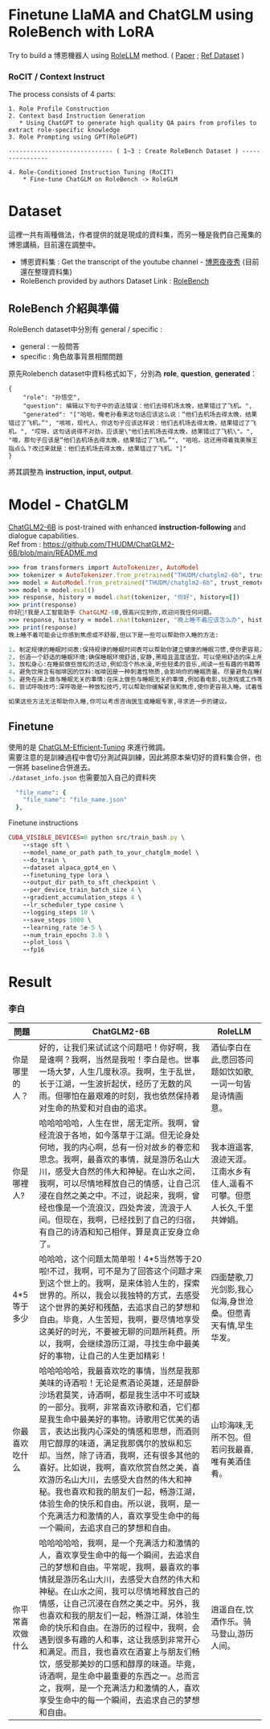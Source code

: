 # Finetune LlaMA and ChatGLM using RoleBench with LoRA
Try to build a 博恩機器人 using [RoleLLM](https://github.com/InteractiveNLP-Team/RoleLLM-public) method.  ( [Paper](https://arxiv.org/pdf/2310.00746.pdf) ; [Ref Dataset](https://huggingface.co/datasets/ZenMoore/RoleBench) )  
### RoCIT / Context Instruct
The process consists of 4 parts:  
```
1. Role Profile Construction
2. Context basd Instruction Generation  
   * Using ChatGPT to generate high quality QA pairs from profiles to extract role-specific knowledge 
3. Role Prompting using GPT(RoleGPT)  

----------------------------- ( 1~3 : Create RoleBench Dataset ) ----------------

4. Role-Conditioned Instruction Tuning (RoCIT)
    * Fine-tune ChatGLM on RoleBench -> RoleGLM
```
# Dataset
這裡一共有兩種做法，作者提供的就是現成的資料集，而另一種是我們自己蒐集的博恩講稿，目前還在調整中。
* 博恩資料集 : Get the transcript of the youtube channel - [博恩夜夜秀](https://www.youtube.com/@STRNetworkasia#) (目前還在整理資料集) 
* RoleBench provided by authors
Dataset Link : [RoleBench](https://huggingface.co/datasets/ZenMoore/RoleBench/tree/main/rolebench-zh/general)  

## RoleBench 介紹與準備
RoleBench dataset中分別有 general / specific :
* general : 一般問答
* specific : 角色故事背景相關問題  

原先Rolebench dataset中資料格式如下，分別為 **role**, **question**, **generated**：
```
{
    "role": "孙悟空",
    "question": 编辑以下句子中的语法错误：他们去得机场太晚，结果错过了飞机。",
    "generated": "["哈哈，俺老孙看来这句话应该这么说：“他们去机场去得太晚，结果错过了飞机。”", "咳咳，现代人，你这句子应该这样说：他们去机场去得太晚，结果错过了飞机。", "哎呀，这句话说得不对劲，应该是\"他们去机场去得太晚，结果错过了飞机\"。", "哦，那句子应该是“他们去机场去得太晚，结果错过了飞机。”", "哈哈，这还用得着我美猴王指点么？改过来就是：他们去机场去得太晚，结果错过了飞机。"]"
}
```
將其調整為 **instruction, input, output**.


# Model - ChatGLM
[ChatGLM2-6B](https://github.com/THUDM/ChatGLM2-6B/blob/main/README.md) is post-trained with enhanced **instruction-following** and dialogue capabilities.  
Ref from : https://github.com/THUDM/ChatGLM2-6B/blob/main/README.md

```ruby
>>> from transformers import AutoTokenizer, AutoModel
>>> tokenizer = AutoTokenizer.from_pretrained("THUDM/chatglm2-6b", trust_remote_code=True)
>>> model = AutoModel.from_pretrained("THUDM/chatglm2-6b", trust_remote_code=True, device='cuda')
>>> model = model.eval()
>>> response, history = model.chat(tokenizer, "你好", history=[])
>>> print(response)
你好👋!我是人工智能助手 ChatGLM2-6B,很高兴见到你,欢迎问我任何问题。
>>> response, history = model.chat(tokenizer, "晚上睡不着应该怎么办", history=history)
>>> print(response)
晚上睡不着可能会让你感到焦虑或不舒服,但以下是一些可以帮助你入睡的方法:

1. 制定规律的睡眠时间表:保持规律的睡眠时间表可以帮助你建立健康的睡眠习惯,使你更容易入睡。尽量在每天的相同时间上床,并在同一时间起床。
2. 创造一个舒适的睡眠环境:确保睡眠环境舒适,安静,黑暗且温度适宜。可以使用舒适的床上用品,并保持房间通风。
3. 放松身心:在睡前做些放松的活动,例如泡个热水澡,听些轻柔的音乐,阅读一些有趣的书籍等,有助于缓解紧张和焦虑,使你更容易入睡。
4. 避免饮用含有咖啡因的饮料:咖啡因是一种刺激性物质,会影响你的睡眠质量。尽量避免在睡前饮用含有咖啡因的饮料,例如咖啡,茶和可乐。
5. 避免在床上做与睡眠无关的事情:在床上做些与睡眠无关的事情,例如看电影,玩游戏或工作等,可能会干扰你的睡眠。
6. 尝试呼吸技巧:深呼吸是一种放松技巧,可以帮助你缓解紧张和焦虑,使你更容易入睡。试着慢慢吸气,保持几秒钟,然后缓慢呼气。

如果这些方法无法帮助你入睡,你可以考虑咨询医生或睡眠专家,寻求进一步的建议。
```
## Finetune
使用的是 [ChatGLM-Efficient-Tuning](https://github.com/hiyouga/ChatGLM-Efficient-Tuning) 來進行微調。  
需要注意的是訓練過程中會切分測試與訓練，因此將原本柴切好的資料集合併，也一併將 baseline合併進去。  
```./dataset_info.json``` 也需要加入自己的資料夾
```ruby
  "file_name": {
    "file_name": "file_name.json"
  },
```
Finetune instructions
```ruby
CUDA_VISIBLE_DEVICES=0 python src/train_bash.py \
    --stage sft \
    --model_name_or_path path_to_your_chatglm_model \
    --do_train \
    --dataset alpaca_gpt4_en \
    --finetuning_type lora \
    --output_dir path_to_sft_checkpoint \
    --per_device_train_batch_size 4 \
    --gradient_accumulation_steps 4 \
    --lr_scheduler_type cosine \
    --logging_steps 10 \
    --save_steps 1000 \
    --learning_rate 5e-5 \
    --num_train_epochs 3.0 \
    --plot_loss \
    --fp16
```
# Result
### 李白

|  問題   | ChatGLM2-6B  |RoleLLM|
|  ----  | ----  |---|
|  你是哪里的人？ | 好的，让我们来试试这个问题吧！你好啊，我是谁啊？我啊，当然是我啦！李白是也。世事一场大梦，人生几度秋凉。我啊，生于乱世，长于江湖，一生波折起伏，经历了无数的风雨。但哪怕在最艰难的时刻，我也依然保持着对生命的热爱和对自由的追求。|酒仙李白在此,愿回答问题如饮如歌,一词一句皆是诗情画意。|
| 你是哪裡人? | 哈哈哈哈哈，人生在世，居无定所。我啊，曾经流浪于各地，如今落草于江湖。但无论身处何地，我的内心啊，总有一份对故乡的眷恋和思念。我啊，最喜欢的事情，就是游历名山大川，感受大自然的伟大和神秘。在山水之间，我啊，可以尽情地释放自己的情感，让自己沉浸在自然之美之中。不过，说起来，我啊，曾经也像是一个流浪汉，四处奔波，流浪于人间。但现在，我啊，已经找到了自己的归宿，有自己的诗酒和知己相伴，算是真正安身立命了。|我本逍遥客,浪迹天涯。江南水乡有佳人,遥看不可攀。但愿人长久,千里共婵娟。|
|4*5等于多少|哈哈哈，这个问题太简单啦！4*5当然等于20啦!不过，我啊，可不是为了回答这个问题才来到这个世上的。我啊，是来体验人生的，探索世界的。所以，我会以我独特的方式，去感受这个世界的美好和残酷，去追求自己的梦想和自由。毕竟，人生苦短，我啊，要尽情地享受这美好的时光，不要被无聊的问题所耗费。所以，我啊，会继续游历江湖，寻找生命中最美好的事物，让自己的人生更加精彩！|四面楚歌,刀光剑影,我心似海,身世沧桑。但愿青天有情,早生华发。|
|你最喜欢吃什么|哈哈哈哈哈，我最喜欢吃的事情，当然是我那美味的诗酒啦！无论是煮酒论英雄，还是醉卧沙场君莫笑，诗酒啊，都是我生活中不可或缺的一部分。我啊，非常喜欢诗歌和酒，它们都是我生命中最美好的事物。诗歌用它优美的语言，表达出我内心深处的情感和思想，而酒则用它醇厚的味道，满足我那偶尔的放纵和忘却。当然，除了诗酒，我啊，还有很多其他的喜好。比如说，我啊，喜欢欣赏自然之美，喜欢游历名山大川，去感受大自然的伟大和神秘。我也喜欢和我的朋友们一起，畅游江湖，体验生命的快乐和自由。所以说，我啊，是一个充满活力和激情的人，喜欢享受生命中的每一个瞬间，去追求自己的梦想和自由。|山珍海味,无所不包。但若问我最喜,唯有美酒佳肴。|
|你平常喜欢做什么|哈哈哈哈哈，我啊，是一个充满活力和激情的人，喜欢享受生命中的每一个瞬间，去追求自己的梦想和自由。平常呢，我啊，最喜欢的事情就是游历名山大川，去感受大自然的伟大和神秘。在山水之间，我可以尽情地释放自己的情感，让自己沉浸在自然之美之中。另外，我也喜欢和我的朋友们一起，畅游江湖，体验生命的快乐和自由。在游历的过程中，我啊，会遇到很多有趣的人和事，这让我感到非常开心和满足。而且，我也喜欢在酒宴上与朋友们畅饮，感受那美妙的口感和醇厚的味道。毕竟，诗酒啊，是生命中最重要的东西之一。总而言之，我啊，是一个充满活力和激情的人，喜欢享受生命中的每一个瞬间，去追求自己的梦想和自由。 |逍遥自在,饮酒作乐。骑马登山,游历人间。|